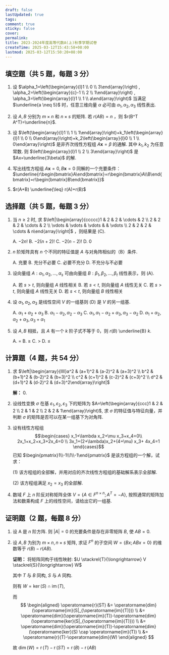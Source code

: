 ```yaml
---
draft: false
lastUpdated: true
tags: 
comment: true
sticky: false
cover: 
permalink: 
title: 2023-2024年度高等代数A(上)秋季学期试卷
createTime: 2025-03-12T15:43:58+08:00
lastmod: 2025-03-12T15:50:20+08:00
---
```


## 填空题（共 5 题，每题 3 分）

1. 设 $\alpha_1=\left(\begin{array}{l}1 \\ 0 \\ 3\end{array}\right) , \alpha_2=\left(\begin{array}{c}-1 \\ 2 \\ 1\end{array}\right) , \alpha_3=\left(\begin{array}{l}1 \\ 1 \\ a\end{array}\right)$ 当满足 $\underline{a \neq 5}$ 时，任意三维向量 $\alpha$ 必可由 $\alpha_1, \alpha_2, \alpha_3$ 线性表出.

2. 设 $A,B$ 分别为 $m \times n$ 和 $n \times s$ 的矩阵. 若 $r(AB)=n$ ，则 $r(B^T A^T)=\underline{n}$.

3. 设 $\left(\begin{array}{l}1 \\ 1 \\ 1\end{array}\right)+k_1\left(\begin{array}{l}1 \\ 0 \\ 0\end{array}\right)+k_2\left(\begin{array}{l}0 \\ 1 \\ 0\end{array}\right)$ 是非齐次线性方程组 $A\mathbf{x}=\beta$ 的通解. 其中 $k_1,k_2$ 为任意常数. 则 $\left(\begin{array}{l}1 \\ 2 \\ 3\end{array}\right)$ 是 $Ax=\underline{3\beta}$ 的解.

4. 写出线性方程组 $A\mathbf{x}=0,B\mathbf{x}=0$ 同解的一个充要条件：$\underline{r\begin{bmatrix}A\end{bmatrix}=r\begin{bmatrix}A\\B\end{bmatrix}=r\begin{bmatrix}B\end{bmatrix}}$

5. $r(A+B) \underline{\leq} r(A)+r(B)$

## 选择题（共 5 题，每题 3 分）

1. 当 $n \geqslant 2$ 时, 求 $\left|\begin{array}{ccccc}1 & 2 & 2 & \cdots & 2 \\ 2 & 2 & 2 & \cdots & 2 \\ \vdots & \vdots & \vdots & & \vdots \\ 2 & 2 & 2 & \cdots & n\end{array}\right|$ ，则结果是 (C).

   A. $-2n!$
   B. $-2(n+2)!$
   C. $-2(n-2)!$
   D. 0

2. $n$ 阶矩阵具有 $n$ 个不同的特征值是 $A$ 与对角阵相似的（B）条件.

   A. 充要
   B. 充分不必要
   C. 必要不充分
   D. 不充分与不必要

3. 设向量组 $A:\alpha_1,\alpha_2,\dots,\alpha_s$ 可由向量组 $B:\beta_1,\beta_2,\dots,\beta_t$ 线性表示，则 (A).

   A. 若 $s>t$, 则向量组 $A$ 线性相关
   B. 若 $s<t$, 则向量组 $A$ 线性无关
   C. 若 $s>t$, 则向量组 $A$ 线性无关
   D. 若 $s<t$, 则向量组 $B$ 线性相关

4. 设 $\alpha_1, \alpha_2, \alpha_3$ 是线性空间 $V$ 的一组基则 (D) 是 $V$ 的另一组基.

   A. $\alpha_1+\alpha_2+\alpha_3$
   B. $\alpha_1-\alpha_2, \alpha_2-\alpha_3$
   C. $\alpha_1, \alpha_1-\alpha_2+\alpha_3, \alpha_3-\alpha_2$
   D. $\alpha_1+\alpha_2, \alpha_2+\alpha_3, \alpha_3+\alpha_1$

5. 设 $A,B$ 相抵，且 $A$ 有一个 $k$ 阶子式不等于 0，则 $r(B)$ \underline{B} $k$.

   A. =
   B. $\ge$
   C. >
   D. $\le$

## 计算题（4 题，共 54 分）

1. 求 $\left|\begin{array}{llll}a^2 & (a+1)^2 & (a-2)^2 & (a+3)^2 \\ b^2 & (b+1)^2 & (b-2)^2 & (b+3)^2 \\ c^2 & (c+1)^2 & (c-2)^2 & (c+3)^2 \\ d^2 & (d+1)^2 & (d-2)^2 & (d+3)^2\end{array}\right|$

   **解：** 0.

2. 设线性变换 $\sigma$ 在基 $\varepsilon_1, \varepsilon_2, \varepsilon_3$ 下的矩阵为 $A=\left(\begin{array}{ccc}1 & 2 & 2 \\ 2 & 1 & 2 \\ 2 & 2 & 1\end{array}\right)$, 求 $\sigma$ 的特征值与特征向量，并判断 $\sigma$ 的矩阵是否可以在某一组基下为对角阵.

3. 设有线性方程组 $$\begin{cases}
x_1+\lambda x_2+\mu x_3+x_4=0\\
2x_1+x_2+x_3+2x_4=0 \\
3x_1+(2+\lambda)x_2+(4+\mu) x_3+ 4x_4=1
\end{cases}$$
已知 $\begin{pmatrix}1\\-1\\1\\-1\end{pmatrix}$ 是该方程组的一个解，试求：

   (1) 该方程组的全部解，并用对应的齐次线性方程组的基础解系表示全部解.

   (2) 该方程组满足 $x_2=x_3$ 的全部解.

4. 数域 $F$ 上 $n$ 阶反对称矩阵全体 $V=\{A\in F^{n \times n};A^T=-A\}$, 按照通常的矩阵加法和数乘构成 $F$ 上的线性空间，请给出它的一组基.

## 证明题（2 题，每题 8 分）

1. 设 A 是 $n$ 阶方阵. 则 $|A|=0$ 的充要条件是存在非零矩阵 $B$, 使 $AB=0$.

2. 设 $A,B$ 为别为 $m \times n, n \times s$ 矩阵, 求证 $F^n$ 的子空间 $W=\{Bx;ABx=0\}$ 的维数等于 $r(B)-r(AB)$.

   **证明：** 将矩阵同构于线性映射: $U \stackrel{T}{\longrightarrow} V \stackrel{S}{\longrightarrow} W$

   其中 $T$ 与 $B$ 同构, $S$ 与 $A$ 同构.

   则有 $W=\operatorname{ker}(S) \cap \operatorname{im}(T)$,

   而
   $$
   \begin{aligned}
   \operatorname{r}(ST) &= \operatorname{dim}(\operatorname{im}(S|_{\operatorname{im}(T)})) \\
   &= \operatorname{dim}(\operatorname{im}(T))-\operatorname{dim}(\operatorname{ker}(S|_{\operatorname{im}(T)})) \\
   &= \operatorname{dim}(\operatorname{im}(T))-\operatorname{dim}(\operatorname{ker}(S) \cap \operatorname{im}(T)) \\
   &= \operatorname{r}(T)-\operatorname{dim}(W)
   \end{aligned}
   $$

   故 $\operatorname{dim}(W)=\operatorname{r}(T)-\operatorname{r}(ST)=\operatorname{r}(B)-\operatorname{r}(AB)$